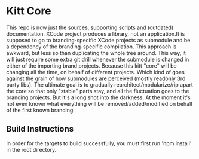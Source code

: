 # Kitt Core

This repo is now just the sources, supporting scripts and (outdated) documentation. XCode project produces a library, not an application.It is supposed to go to branding-specific XCode projects as submodule and be a dependency of the branding-specific compilation. This approach is awkward, but less so than duplicating the whole tree around. This way, it will just require some extra git drill whenever the submodule is changed in either of the importing brand projects. Because this kitt "core" will be changing all the time, on behalf of different projects. Which kind of goes against the grain of how submodules are perceived (mostly readonly 3rd party libs). The ultimate goal is to gradually rearchitect/modularize/rip apart the core so that only "stable" parts stay, and all the fluctuation goes to the branding projects. But it's a long shot into the darkness. At the moment it's not even known what everything will be removed/added/modified on behalf of the first known branding.

## Build Instructions
In order for the targets to build successfully, you must first run 'npm install' in the root directory.

